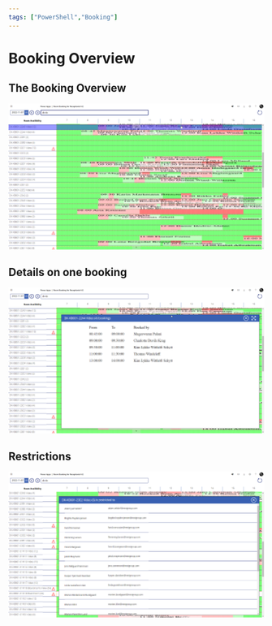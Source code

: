 ```yaml
---
tags: ["PowerShell","Booking"]
---
```

# Booking Overview

## The Booking Overview
![](2022-11-07-12-18-49.png)

## Details on one booking
![](2022-11-07-12-26-53.png)


## Restrictions
![](2022-11-07-12-27-59.png)